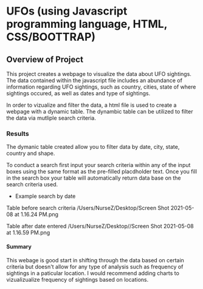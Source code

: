 # UFOs (using Javascript programming language, HTML, CSS/BOOTTRAP)

## Overview of Project

This project creates a webpage to visualize the data about UFO sightings. The data contained within the javascript file includes an abundance of information regarding UFO sightings, such as country, cities, state of where sightings occured, as  well as dates and type of sightings.

In order to vizualize and filter the data, a html file is used to create a webpage with a dynamic table. The dynambic table  can be utilized to filter the data via mutliple search criteria.

### Results

The dymanic table created allow you to filter data by date, city, state, country and shape.

To conduct a search first input your search criteria within any of the input boxes using the same format as the pre-filled placdholder text. Once you fill in the search box your table will automatically return data base on the search criteria used. 

* Example search by date

Table before search criteria
/Users/NurseZ/Desktop/Screen Shot 2021-05-08 at 1.16.24 PM.png

Table after date entered
/Users/NurseZ/Desktop//Screen Shot 2021-05-08 at 1.16.59 PM.png


#### Summary

This webage is good start in shifting through the data based  on certain criteria but doesn't allow for any type of analysis such as frequency of sightings in a paticular location. I would recommend adding charts to vizualizualize frequency of sightings based on locations.